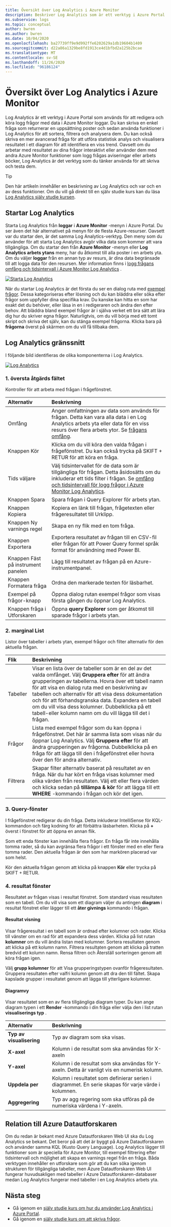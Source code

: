 ```yaml
---
title: Översikt över Log Analytics i Azure Monitor
description: Beskriver Log Analytics som är ett verktyg i Azure Portal som används för att redigera och köra logg frågor för att analysera data i Azure Monitor loggar.
ms.subservice: logs
ms.topic: conceptual
author: bwren
ms.author: bwren
ms.date: 10/04/2020
ms.openlocfilehash: ba27739ff9e9d992ffe6202629a1db19604b1409
ms.sourcegitcommit: d22a86a1329be8fd1913ce4d1bfbd2a125b2bcae
ms.translationtype: MT
ms.contentlocale: sv-SE
ms.lasthandoff: 11/26/2020
ms.locfileid: "96186124"
---
```

# <a name="overview-of-log-analytics-in-azure-monitor"></a>Översikt över Log Analytics i Azure Monitor
Log Analytics är ett verktyg i Azure Portal som används för att redigera och köra logg frågor med data i Azure Monitor loggar. Du kan skriva en enkel fråga som returnerar en uppsättning poster och sedan använda funktioner i Log Analytics för att sortera, filtrera och analysera dem. Du kan också skriva en mer avancerad fråga för att utföra statistisk analys och visualisera resultatet i ett diagram för att identifiera en viss trend. Oavsett om du arbetar med resultatet av dina frågor interaktivt eller använder dem med andra Azure Monitor funktioner som logg frågas aviseringar eller arbets böcker, Log Analytics är det verktyg som du tänker använda för att skriva och testa dem. 


> [!TIP]
> Den här artikeln innehåller en beskrivning av Log Analytics och var och en av dess funktioner. Om du vill gå direkt till en själv studie kurs kan du läsa [Log Analytics själv studie kursen](./log-analytics-tutorial.md).



## <a name="starting-log-analytics"></a>Startar Log Analytics
Starta Log Analytics från **loggar** i **Azure Monitor** -menyn i Azure Portal. Du ser även det här alternativet på menyn för de flesta Azure-resurser. Oavsett var du startar den, är det samma Log Analytics-verktyg. Den meny som du använder för att starta Log Analytics avgör vilka data som kommer att vara tillgängliga. Om du startar den från **Azure Monitor** -menyn eller **Log Analytics arbets ytans** meny, har du åtkomst till alla poster i en arbets yta. Om du väljer **loggar** från en annan typ av resurs, är dina data begränsade till att logga data för den resursen. Mer information finns i [logg frågans omfång och tidsintervall i Azure Monitor Log Analytics](scope.md) .

[![Starta Log Analytics](media/log-analytics-overview/start-log-analytics.png)](media/log-analytics-overview/start-log-analytics.png#lightbox)

När du startar Log Analytics är det första du ser en dialog ruta med [exempel frågor](example-queries.md). Dessa kategoriseras efter lösning och du kan bläddra eller söka efter frågor som uppfyller dina specifika krav. Du kanske kan hitta en som har exakt det du behöver, eller läsa in en i redigeraren och ändra den efter behov. Att bläddra bland exempel frågor är i själva verket ett bra sätt att lära dig hur du skriver egna frågor. Naturligtvis, om du vill börja med ett tomt skript och skriva det själv, kan du stänga exempel frågorna. Klicka bara på **frågorna** överst på skärmen om du vill få tillbaka dem.

## <a name="log-analytics-interface"></a>Log Analytics gränssnitt
I följande bild identifieras de olika komponenterna i Log Analytics.

[![Log Analytics](media/log-analytics-overview/log-analytics.png)](media/log-analytics-overview/log-analytics.png#lightbox)

### <a name="1-top-action-bar"></a>1. översta åtgärds fältet
Kontroller för att arbeta med frågan i frågefönstret.

| Alternativ | Beskrivning |
|:---|:---|
| Omfång | Anger omfattningen av data som används för frågan. Detta kan vara alla data i en Log Analytics arbets yta eller data för en viss resurs över flera arbets ytor. Se [frågans omfång](scope.md). |
| Knappen Kör | Klicka om du vill köra den valda frågan i frågefönstret. Du kan också trycka på SKIFT + RETUR för att köra en fråga. |
| Tids väljare | Välj tidsintervallet för de data som är tillgängliga för frågan. Detta åsidosätts om du inkluderar ett tids filter i frågan. Se [omfång och tidsintervall för logg frågor i Azure Monitor Log Analytics](scope.md). |
| Knappen Spara | Spara frågan i Query Explorer för arbets ytan. |
 Knappen Kopiera | Kopiera en länk till frågan, frågetexten eller frågeresultatet till Urklipp. |
| Knappen Ny varnings regel | Skapa en ny flik med en tom fråga. |
| Knappen Exportera | Exportera resultatet av frågan till en CSV-fil eller frågan för att Power Query formel språk format för användning med Power BI. |
| Knappen Fäst på instrument panelen | Lägg till resultatet av frågan på en Azure-instrumentpanel. |
| Knappen Formatera fråga | Ordna den markerade texten för läsbarhet. |
| Exempel på frågor-knapp | Öppna dialog rutan exempel frågor som visas första gången du öppnar Log Analytics. |
| Knappen fråga i Utforskaren | Öppna **query Explorer** som ger åtkomst till sparade frågor i arbets ytan. |


### <a name="2-sidebar"></a>2. marginal List
Listor över tabeller i arbets ytan, exempel frågor och filter alternativ för den aktuella frågan.

| Flik | Beskrivning |
|:---|:---|
| Tabeller | Visar en lista över de tabeller som är en del av det valda omfånget. Välj **Gruppera efter** för att ändra grupperingen av tabellerna. Hovra över ett tabell namn för att visa en dialog ruta med en beskrivning av tabellen och alternativ för att visa dess dokumentation och för att förhandsgranska data. Expandera en tabell om du vill visa dess kolumner. Dubbelklicka på ett tabell-eller kolumn namn om du vill lägga till det i frågan. |
| Frågor | Lista med exempel frågor som du kan öppna i frågefönstret. Det här är samma lista som visas när du öppnar Log Analytics. Välj **Gruppera efter** för att ändra grupperingen av frågorna. Dubbelklicka på en fråga för att lägga till den i frågefönstret eller hovra över den för andra alternativ. |
| Filtrera | Skapar filter alternativ baserat på resultatet av en fråga. När du har kört en fråga visas kolumner med olika värden från resultaten. Välj ett eller flera värden och klicka sedan på **tillämpa & kör** för att lägga till ett **WHERE** -kommando i frågan och kör det igen. |

### <a name="3-query-window"></a>3. Query-fönster
I frågefönstret redigerar du din fråga. Detta inkluderar IntelliSense för KQL-kommandon och färg kodning för att förbättra läsbarheten. Klicka på **+** överst i fönstret för att öppna en annan flik.

Som ett enda fönster kan innehålla flera frågor. En fråga får inte innehålla tomma rader, så du kan avgränsa flera frågor i ett fönster med en eller flera tomma rader. Den aktuella frågan är den som har markören placerad var som helst.

Kör den aktuella frågan genom att klicka på knappen **Kör** eller trycka på SKIFT + RETUR.

### <a name="4-results-window"></a>4. resultat fönster
Resultatet av frågan visas i resultat fönstret. Som standard visas resultaten som en tabell. Om du vill visa som ett diagram väljer du antingen **diagram** i resultat fönstret eller lägger till ett **åter givnings** kommando i frågan.

#### <a name="results-view"></a>Resultat visning
Visar frågeresultat i en tabell som är ordnad efter kolumner och rader. Klicka till vänster om en rad för att expandera dess värden. Klicka på list rutan **kolumner** om du vill ändra listan med kolumner. Sortera resultaten genom att klicka på ett kolumn namn. Filtrera resultaten genom att klicka på tratten bredvid ett kolumn namn. Rensa filtren och Återställ sorteringen genom att köra frågan igen.

Välj **grupp kolumner** för att Visa grupperingstypen ovanför frågeresultaten. Gruppera resultaten efter valfri kolumn genom att dra den till fältet. Skapa kapslade grupper i resultatet genom att lägga till ytterligare kolumner. 

#### <a name="chart-view"></a>Diagramvy
Visar resultatet som en av flera tillgängliga diagram typer. Du kan ange diagram typen i ett **Render** -kommando i din fråga eller välja den i list rutan **visualiserings typ** .

| Alternativ | Beskrivning |
|:---|:---|
| **Typ av visualisering** | Typ av diagram som ska visas. |
| **X-axel** | Kolumn i de resultat som ska användas för X-axeln 
| **Y-axel** | Kolumn i de resultat som ska användas för Y-axeln. Detta är vanligt vis en numerisk kolumn. |
| **Uppdela per** | Kolumn i resultatet som definierar serien i diagrammet. En serie skapas för varje värde i kolumnen. |
| **Aggregering** | Typ av agg regering som ska utföras på de numeriska värdena i Y-axeln. |

## <a name="relationship-to-azure-data-explorer"></a>Relation till Azure Datautforskaren
Om du redan är bekant med Azure Datautforskaren Web UI ska du Log Analytics se bekant. Det beror på att det är byggt på Azure Datautforskaren och använder samma KQL (Kusto Query Language). Log Analytics lägger till funktioner som är speciella för Azure Monitor, till exempel filtrering efter tidsintervall och möjlighet att skapa en varnings regel från en fråga. Båda verktygen innehåller en utforskare som gör att du kan söka igenom strukturen för tillgängliga tabeller, men Azure Datautforskaren Web UI fungerar huvudsakligen med tabeller i Azure Datautforskaren-databaser medan Log Analytics fungerar med tabeller i en Log Analytics arbets yta. 

## <a name="next-steps"></a>Nästa steg
- Gå igenom en [själv studie kurs om hur du använder Log Analytics i Azure Portal](./log-analytics-tutorial.md).
- Gå igenom en [själv studie kurs om att skriva frågor](get-started-queries.md).